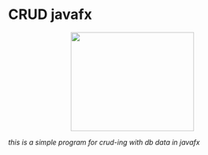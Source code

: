 # CRUD javafx
 <p align="center">  
    <img src="https://media1.giphy.com/media/S9FJA7deHiwVv9u7hf/giphy.gif" width="250" height="200" />
 </p>

*this is a simple program for crud-ing with db data in javafx*